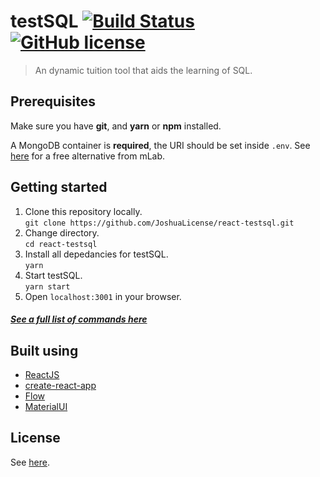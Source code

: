 # testSQL [![Build Status](https://travis-ci.org/JoshuaLicense/react-testsql.svg?branch=master)](https://travis-ci.org/JoshuaLicense/react-testsql) [![GitHub license](https://img.shields.io/badge/license-MIT-blue.svg?style=flat-square)](https://github.com/your/your-project/blob/master/LICENSE)

> An dynamic tuition tool that aids the learning of SQL.

## Prerequisites

Make sure you have **git**, and **yarn** or **npm** installed.

A MongoDB container is **required**, the URI should be set inside `.env`. See [here](https://mongolab.com/) for a free alternative from mLab.

## Getting started

1.  Clone this repository locally.  
    `git clone https://github.com/JoshuaLicense/react-testsql.git`
1.  Change directory.  
    `cd react-testsql`
1.  Install all depedancies for testSQL.  
    `yarn`
1.  Start testSQL.  
    `yarn start`
1.  Open `localhost:3001` in your browser.

##### [See a full list of commands here](https://github.com/JoshuaLicense/react-testsql/wiki/Package-scripts)

## Built using

- [ReactJS](https://github.com/facebook/react/)
- [create-react-app](https://github.com/facebook/create-react-app)
- [Flow](https://github.com/facebook/flow)
- [MaterialUI](https://github.com/mui-org/material-ui)

## License

See [here](https://github.com/JoshuaLicense/react-testsql/blob/master/LICENSE).
